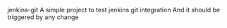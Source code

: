 jenkins-git
A simple project to test jenkins git integration And it should be triggered by any change
